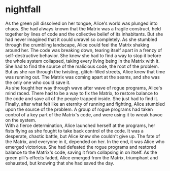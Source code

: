 # nightfall
As the green pill dissolved on her tongue, Alice's world was plunged into chaos. She had always known that the Matrix was a fragile construct, held together by lines of code and the collective belief of its inhabitants. But she had never imagined that it could unravel so completely.
As she stumbled through the crumbling landscape, Alice could feel the Matrix shaking around her. The code was breaking down, tearing itself apart in a frenzy of self-destructive behavior. She knew she had to find a way to stop it before the whole system collapsed, taking every living being in the Matrix with it.  
She had to find the source of the malicious code, the root of the problem. But as she ran through the twisting, glitch-filled streets, Alice knew that time was running out. The Matrix was coming apart at the seams, and she was the only one who could save it.  
As she fought her way through wave after wave of rogue programs, Alice's mind raced. There had to be a way to fix the Matrix, to restore balance to the code and save all of the people trapped inside. She just had to find it.  
Finally, after what felt like an eternity of running and fighting, Alice stumbled upon the source of the problem. A group of rogue programs had taken control of a key part of the Matrix's code, and were using it to wreak havoc on the system.  
With a fierce determination, Alice launched herself at the programs, her fists flying as she fought to take back control of the code. It was a desperate, chaotic battle, but Alice knew she couldn't give up. The fate of the Matrix, and everyone in it, depended on her.  In the end, it was Alice who emerged victorious. She had defeated the rogue programs and restored balance to the Matrix's code, saving it from collapsing in on itself. As the green pill's effects faded, Alice emerged from the Matrix, triumphant and exhausted, but knowing that she had saved the day.
